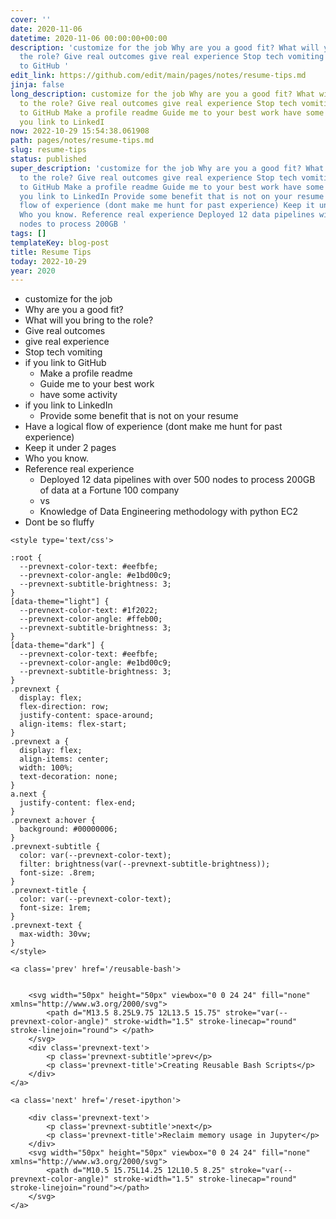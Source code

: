 ```yaml
---
cover: ''
date: 2020-11-06
datetime: 2020-11-06 00:00:00+00:00
description: 'customize for the job Why are you a good fit? What will you bring to
  the role? Give real outcomes give real experience Stop tech vomiting if you link
  to GitHub '
edit_link: https://github.com/edit/main/pages/notes/resume-tips.md
jinja: false
long_description: customize for the job Why are you a good fit? What will you bring
  to the role? Give real outcomes give real experience Stop tech vomiting if you link
  to GitHub Make a profile readme Guide me to your best work have some activity if
  you link to LinkedI
now: 2022-10-29 15:54:38.061908
path: pages/notes/resume-tips.md
slug: resume-tips
status: published
super_description: 'customize for the job Why are you a good fit? What will you bring
  to the role? Give real outcomes give real experience Stop tech vomiting if you link
  to GitHub Make a profile readme Guide me to your best work have some activity if
  you link to LinkedIn Provide some benefit that is not on your resume Have a logical
  flow of experience (dont make me hunt for past experience) Keep it under 2 pages
  Who you know. Reference real experience Deployed 12 data pipelines with over 500
  nodes to process 200GB '
tags: []
templateKey: blog-post
title: Resume Tips
today: 2022-10-29
year: 2020
---
```


* customize for the job
* Why are you a good fit?
* What will you bring to the role?
* Give real outcomes
* give real experience
* Stop tech vomiting
* if you link to GitHub
  * Make a profile readme
  * Guide me to your best work
  * have some activity
* if you link to LinkedIn
  * Provide some benefit that is not on your resume
* Have a logical flow of experience (dont make me hunt for past experience)
* Keep it under 2 pages
* Who you know.
* Reference real experience
  * Deployed 12 data pipelines with over 500 nodes to process 200GB of data at a Fortune 100 company
  * vs
  * Knowledge of Data Engineering methodology with python EC2
* Dont be so fluffy
<div class='prevnext'>

    <style type='text/css'>

    :root {
      --prevnext-color-text: #eefbfe;
      --prevnext-color-angle: #e1bd00c9;
      --prevnext-subtitle-brightness: 3;
    }
    [data-theme="light"] {
      --prevnext-color-text: #1f2022;
      --prevnext-color-angle: #ffeb00;
      --prevnext-subtitle-brightness: 3;
    }
    [data-theme="dark"] {
      --prevnext-color-text: #eefbfe;
      --prevnext-color-angle: #e1bd00c9;
      --prevnext-subtitle-brightness: 3;
    }
    .prevnext {
      display: flex;
      flex-direction: row;
      justify-content: space-around;
      align-items: flex-start;
    }
    .prevnext a {
      display: flex;
      align-items: center;
      width: 100%;
      text-decoration: none;
    }
    a.next {
      justify-content: flex-end;
    }
    .prevnext a:hover {
      background: #00000006;
    }
    .prevnext-subtitle {
      color: var(--prevnext-color-text);
      filter: brightness(var(--prevnext-subtitle-brightness));
      font-size: .8rem;
    }
    .prevnext-title {
      color: var(--prevnext-color-text);
      font-size: 1rem;
    }
    .prevnext-text {
      max-width: 30vw;
    }
    </style>
    
    <a class='prev' href='/reusable-bash'>
    

        <svg width="50px" height="50px" viewbox="0 0 24 24" fill="none" xmlns="http://www.w3.org/2000/svg">
            <path d="M13.5 8.25L9.75 12L13.5 15.75" stroke="var(--prevnext-color-angle)" stroke-width="1.5" stroke-linecap="round" stroke-linejoin="round"> </path>
        </svg>
        <div class='prevnext-text'>
            <p class='prevnext-subtitle'>prev</p>
            <p class='prevnext-title'>Creating Reusable Bash Scripts</p>
        </div>
    </a>
    
    <a class='next' href='/reset-ipython'>
    
        <div class='prevnext-text'>
            <p class='prevnext-subtitle'>next</p>
            <p class='prevnext-title'>Reclaim memory usage in Jupyter</p>
        </div>
        <svg width="50px" height="50px" viewbox="0 0 24 24" fill="none" xmlns="http://www.w3.org/2000/svg">
            <path d="M10.5 15.75L14.25 12L10.5 8.25" stroke="var(--prevnext-color-angle)" stroke-width="1.5" stroke-linecap="round" stroke-linejoin="round"></path>
        </svg>
    </a>
  </div>